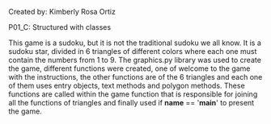 Created by: Kimberly Rosa Ortiz 

P01_C: Structured with classes

This game is a sudoku, but it is not the traditional sudoku we all know. It is a sudoku star, divided in 6 triangles of different colors where each one must contain the numbers from 1 to 9. The graphics.py library was used to create the game, different functions were created, one of welcome to the game with the instructions, the other functions are of the 6 triangles and each one of them uses entry objects, text methods and polygon methods. These functions are called within the game function that is responsible for joining all the functions of triangles and finally used if __name__ == '__main__' to present the game. 
